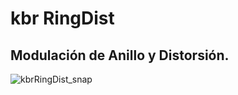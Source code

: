 <!-- omit in toc -->
# kbr RingDist
<!-- omit in toc -->
## Modulación de Anillo y Distorsión.

![kbrRingDist_snap](https://user-images.githubusercontent.com/39607414/177621524-b820f2df-c9f4-4c45-aa2f-609504c76fa4.JPG)
